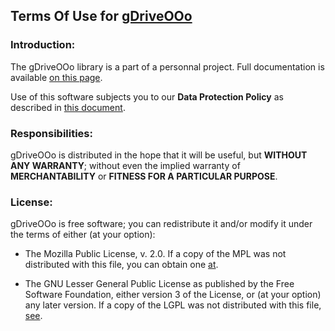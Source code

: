 ## Terms Of Use for [gDriveOOo](https://github.com/prrvchr/gDriveOOo)


### Introduction:

The gDriveOOo library is a part of a personnal project.
Full documentation is available [on this page](https://prrvchr.github.io/gDriveOOo).

Use of this software subjects you to our **Data Protection Policy** as described in [this document](https://prrvchr.github.io/gDriveOOo/gDriveOOo/registration/PrivacyPolicy_en).


### Responsibilities:

gDriveOOo is distributed in the hope that it will be useful, but **WITHOUT ANY WARRANTY**; without even the implied warranty of **MERCHANTABILITY** or **FITNESS FOR A PARTICULAR PURPOSE**.


### License:

gDriveOOo is free software; you can redistribute it and/or modify it under the terms of either (at your option):

- The Mozilla Public License, v. 2.0. If a copy of the MPL was not distributed with this file, you can obtain one [at](http://mozilla.org/MPL/2.0/).

- The GNU Lesser General Public License as published by the Free Software Foundation, either version 3 of the License, or (at your option) any later version. If a copy of the LGPL was not distributed with this file, [see](http://www.gnu.org/licenses/).
